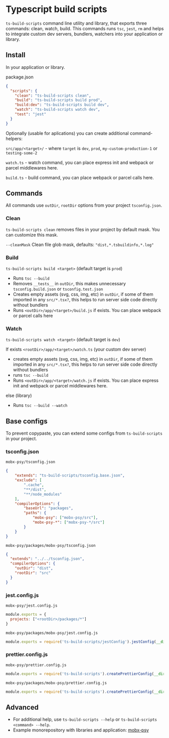 # Typescript build scripts

`ts-build-scripts` command line utility and library, that exports three commands: clean, watch, build.
This commands runs `tsc`, `jest`, `rm` and helps to integrate custom dev servers, bundlers, watchers into your application or library.

## Install

In your application or library.

package.json

```json
{
  "scripts": {
    "clean": "ts-build-scripts clean",
    "build": "ts-build-scripts build prod",
    "build:dev": "ts-build-scripts build dev",
    "watch": "ts-build-scripts watch dev",
    "test": "jest"
  }
}
```

Optionally (usable for aplications) you can create additional command-helpers:

`src/app/<target>/` - where `target` is `dev`, `prod`, `my-custom-production-1` or `testing-some-2`

  `watch.ts` - watch command, you can place express init and webpack or parcel middlewares here.

  `build.ts` - build command, you can place webpack or parcel calls here.

## Commands

All commands use `outDir`, `rootDir` options from your project `tsconfig.json`.

### Clean

`ts-build-scripts clean` removes files in your project by default mask. You can customize this mask.

`--cleanMask` Clean file glob mask, defaults: `"dist,*.tsbuildinfo,*.log"`

### Build

`ts-build-scripts build <target>` (default target is `prod`)

* Runs `tsc --build`
* Removes `__tests__` in `outDir`, this makes unnecessary `tsconfig.build.json` or `tsconfig.test.json`
* Creates empty assets (svg, css, img, etc) in `outDir`, if some of them imported in any `src/*.tsx?`, this helps to run server side code directly without bundlers
* Runs `<outDir>/app/<target>/build.js` if exists. You can place webpack or parcel calls here

### Watch

`ts-build-scripts watch <target>` (default target is `dev`)

If exists `<rootDir>/app/<target>/watch.ts` (your custom dev server)

* creates empty assets (svg, css, img, etc) in `outDir`, if some of them imported in any `src/*.tsx?`, this helps to run server side code directly without bundlers
* runs `tsc --build`
* Runs `<outDir>/app/<target>/watch.js` if exists. You can place express init and webpack or parcel middlewares here.

else (library)

* Runs `tsc --build --watch`

## Base configs

To prevent copypaste, you can extend some configs from `ts-build-scripts` in your project.

### tsconfig.json

`mobx-psy/tsconfig.json`

```json
{
    "extends": "ts-build-scripts/tsconfig.base.json",
    "exclude": [
        ".cache",
        "**/dist",
        "**/node_modules"
    ],
    "compilerOptions": {
        "baseUrl": "packages",
        "paths": {
            "mobx-psy": ["mobx-psy/src"],
            "mobx-psy-*": ["mobx-psy-*/src"]
        }
    }
}
```

`mobx-psy/packages/mobx-psy/tsconfig.json`

```json
{
  "extends": "../../tsconfig.json",
  "compilerOptions": {
    "outDir": "dist",
    "rootDir": "src"
  }
}
```

### jest.config.js

`mobx-psy/jest.config.js`

```js
module.exports = {
  projects: ["<rootDir>/packages/*"]
}
```

`mobx-psy/packages/mobx-psy/jest.config.js`

```js
module.exports = require('ts-build-scripts/jestConfig').jestConfig(__dirname)
```

### prettier.config.js

`mobx-psy/prettier.config.js`

```js
module.exports = require('ts-build-scripts').createPrettierConfig(__dirname)
```

`mobx-psy/packages/mobx-psy/prettier.config.js`

```js
module.exports = require('ts-build-scripts').createPrettierConfig(__dirname)
```

## Advanced

* For additional help, use `ts-build-scripts --help` or `ts-build-scripts <command> --help`.
* Example monorepository with libraries and application: [mobx-psy](https://github.com/zerkalica/mobx-psy)
